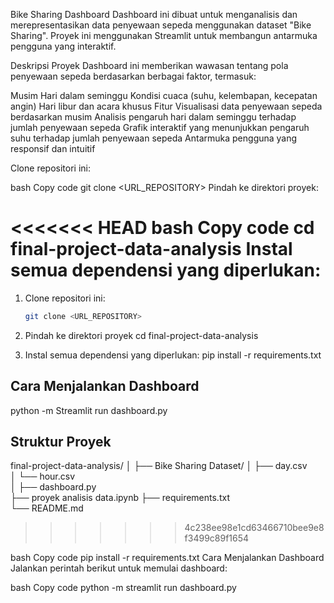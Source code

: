 Bike Sharing Dashboard
Dashboard ini dibuat untuk menganalisis dan merepresentasikan data penyewaan sepeda menggunakan dataset "Bike Sharing". Proyek ini menggunakan Streamlit untuk membangun antarmuka pengguna yang interaktif.

Deskripsi Proyek
Dashboard ini memberikan wawasan tentang pola penyewaan sepeda berdasarkan berbagai faktor, termasuk:

Musim
Hari dalam seminggu
Kondisi cuaca (suhu, kelembapan, kecepatan angin)
Hari libur dan acara khusus
Fitur
Visualisasi data penyewaan sepeda berdasarkan musim
Analisis pengaruh hari dalam seminggu terhadap jumlah penyewaan sepeda
Grafik interaktif yang menunjukkan pengaruh suhu terhadap jumlah penyewaan sepeda
Antarmuka pengguna yang responsif dan intuitif

Clone repositori ini:

bash
Copy code
git clone <URL_REPOSITORY>
Pindah ke direktori proyek:

<<<<<<< HEAD
bash
Copy code
cd final-project-data-analysis
Instal semua dependensi yang diperlukan:
=======
1. Clone repositori ini:
   ```bash
   git clone <URL_REPOSITORY>

2. Pindah ke direktori proyek
   cd final-project-data-analysis

3. Instal semua dependensi yang diperlukan:
    pip install -r requirements.txt

## Cara Menjalankan Dashboard
python -m Streamlit run dashboard.py

## Struktur Proyek
final-project-data-analysis/
│
├── Bike Sharing Dataset/ 
│   ├── day.csv          
│   └── hour.csv         
│
├── dashboard.py           
├── proyek analisis data.ipynb 
├── requirements.txt       
└── README.md              
>>>>>>> 4c238ee98e1cd63466710bee9e8f3499c89f1654

bash
Copy code
pip install -r requirements.txt
Cara Menjalankan Dashboard
Jalankan perintah berikut untuk memulai dashboard:

bash
Copy code
python -m streamlit run dashboard.py
